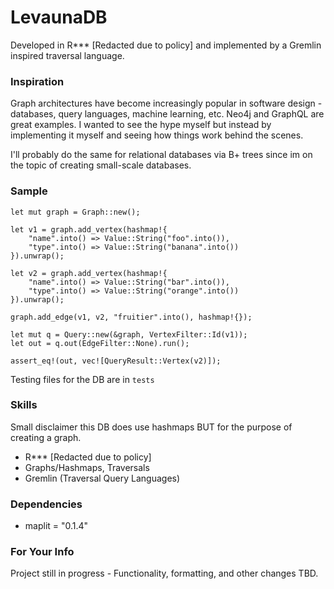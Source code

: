 # LevaunaDB

Developed in R\*\*\* [Redacted due to policy] and implemented by a Gremlin inspired traversal language.

### Inspiration

Graph architectures have become increasingly popular in software design - databases, query languages, machine learning, etc. Neo4j and GraphQL are great examples. I wanted to see the hype myself but instead by implementing it myself and seeing how things work behind the scenes.

I'll probably do the same for relational databases via B+ trees since im on the topic of creating small-scale databases.

### Sample

```
let mut graph = Graph::new();

let v1 = graph.add_vertex(hashmap!{
    "name".into() => Value::String("foo".into()),
    "type".into() => Value::String("banana".into())
}).unwrap();

let v2 = graph.add_vertex(hashmap!{
    "name".into() => Value::String("bar".into()),
    "type".into() => Value::String("orange".into())
}).unwrap();

graph.add_edge(v1, v2, "fruitier".into(), hashmap!{});

let mut q = Query::new(&graph, VertexFilter::Id(v1));
let out = q.out(EdgeFilter::None).run();

assert_eq!(out, vec![QueryResult::Vertex(v2)]);
```

Testing files for the DB are in `tests`

### Skills

Small disclaimer this DB does use hashmaps BUT for the purpose of creating a graph.

- R\*\*\* [Redacted due to policy]
- Graphs/Hashmaps, Traversals
- Gremlin (Traversal Query Languages)

### Dependencies

- maplit = "0.1.4"

### For Your Info

Project still in progress - Functionality, formatting, and other changes TBD.
